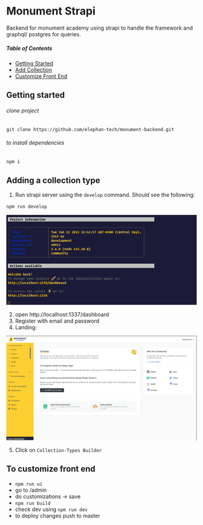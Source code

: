 # Monument Strapi

Backend for monument academy using strapi to handle the framework and graphql/ postgres for queries.

##### Table of Contents

 - [Getting Started](#gettingStarted)
 - [Add Collection](#addCollection)
 - [Customize Front End](#frontEnd)

<a name="gettingStarted"></a>
## Getting started


###### clone project
``` 
git clone https://github.com/elephan-tech/monument-backend.git
```

###### to install dependencies 
```bash 
npm i
```


<a name="addCollection"></a>
## Adding a collection type
1. Run strapi server using the `develop` command. Should see the following: 
```bash
npm run develop
```
![strapi_server](./assets/strapi_server.png?raw=true)

2. open http://localhost:1337/dashboard
3. Register with email and password
4. Landing:

![strapi_server](./assets/strapi_dash.png?raw=true)

5. Click on `Collection-Types Builder`


<a name="frontEnd"></a>
## To customize front end

 - `npm run ui`
 - go to /admin
 - do customizations -> save
 - `npm run build`
 - check dev using `npm run dev`
 - to deploy changes push to master
 
